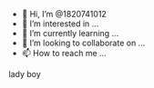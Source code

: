 - 👋 Hi, I’m @1820741012
- 👀 I’m interested in ...
- 🌱 I’m currently learning ...
- 💞️ I’m looking to collaborate on ...
- 📫 How to reach me ...

<!---
1820741012/1820741012 is a ✨ special ✨ repository because its `README.md` (this file) appears on your GitHub profile.
You can click the Preview link to take a look at your changes.
---> lady boy 
